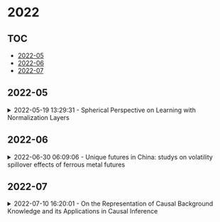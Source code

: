 # 2022

## TOC

- [2022-05](#2022-05)
- [2022-06](#2022-06)
- [2022-07](#2022-07)

## 2022-05

<details>

<summary>2022-05-19 13:29:31 - Spherical Perspective on Learning with Normalization Layers</summary>

- *Simon Roburin, Yann de Mont-Marin, Andrei Bursuc, Renaud Marlet, Patrick Pérez, Mathieu Aubry*

- `2006.13382v3` - [abs](http://arxiv.org/abs/2006.13382v3) - [pdf](http://arxiv.org/pdf/2006.13382v3)

> Normalization Layers (NLs) are widely used in modern deep-learning architectures. Despite their apparent simplicity, their effect on optimization is not yet fully understood. This paper introduces a spherical framework to study the optimization of neural networks with NLs from a geometric perspective. Concretely, the radial invariance of groups of parameters, such as filters for convolutional neural networks, allows to translate the optimization steps on the $L_2$ unit hypersphere. This formulation and the associated geometric interpretation shed new light on the training dynamics. Firstly, the first effective learning rate expression of Adam is derived. Then the demonstration that, in the presence of NLs, performing Stochastic Gradient Descent (SGD) alone is actually equivalent to a variant of Adam constrained to the unit hypersphere, stems from the framework. Finally, this analysis outlines phenomena that previous variants of Adam act on and their importance in the optimization process are experimentally validated.

</details>


## 2022-06

<details>

<summary>2022-06-30 06:09:06 - Unique futures in China: studys on volatility spillover effects of ferrous metal futures</summary>

- *Tingting Cao, Weiqing Sun, Cuiping Sun, Lin Hao*

- `2206.15039v1` - [abs](http://arxiv.org/abs/2206.15039v1) - [pdf](http://arxiv.org/pdf/2206.15039v1)

> Ferrous metal futures have become unique commodity futures with Chinese characteristics. Due to the late listing time, it has received less attention from scholars. Our research focuses on the volatility spillover effects, defined as the intensity of price volatility in financial instruments. We use DCC-GARCH, BEKK-GARCH, and DY(2012) index methods to conduct empirical tests on the volatility spillover effects of the Chinese ferrous metal futures market and other parts of the Chinese commodity futures market, as well as industries related to the steel industry chain in stock markets. It can be seen that there is a close volatility spillover relationship between ferrous metal futures and nonferrous metal futures. Energy futures and chemical futures have a significant transmission effect on the fluctuations of ferrous metals. In addition, ferrous metal futures have a significant spillover effect on the stock index of the steel industry, real estate industry, building materials industry, machinery equipment industry, and household appliance industry. Studying the volatility spillover effect of the ferrous metal futures market can reveal the operating laws of this field and provide ideas and theoretical references for investors to hedge their risks. It shows that the ferrous metal futures market has an essential role as a "barometer" for the Chinese commodity futures market and the stock market.

</details>


## 2022-07

<details>

<summary>2022-07-10 16:20:01 - On the Representation of Causal Background Knowledge and its Applications in Causal Inference</summary>

- *Zhuangyan Fang, Ruiqi Zhao, Yue Liu, Yangbo He*

- `2207.05067v1` - [abs](http://arxiv.org/abs/2207.05067v1) - [pdf](http://arxiv.org/pdf/2207.05067v1)

> Causal background knowledge about the existence or the absence of causal edges and paths is frequently encountered in observational studies. The shared directed edges and links of a subclass of Markov equivalent DAGs refined due to background knowledge can be represented by a causal maximally partially directed acyclic graph (MPDAG). In this paper, we first provide a sound and complete graphical characterization of causal MPDAGs and give a minimal representation of a causal MPDAG. Then, we introduce a novel representation called direct causal clause (DCC) to represent all types of causal background knowledge in a unified form. Using DCCs, we study the consistency and equivalency of causal background knowledge and show that any causal background knowledge set can be equivalently decomposed into a causal MPDAG plus a minimal residual set of DCCs. Polynomial-time algorithms are also provided for checking the consistency, equivalency, and finding the decomposed MPDAG and residual DCCs. Finally, with causal background knowledge, we prove a sufficient and necessary condition to identify causal effects and surprisingly find that the identifiability of causal effects only depends on the decomposed MPDAG. We also develop a local IDA-type algorithm to estimate the possible values of an unidentifiable effect. Simulations suggest that causal background knowledge can significantly improve the identifiability of causal effects.

</details>

